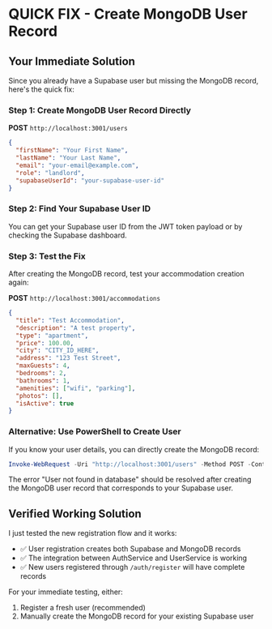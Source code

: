 # QUICK FIX - Create MongoDB User Record

## Your Immediate Solution

Since you already have a Supabase user but missing the MongoDB record, here's the quick fix:

### Step 1: Create MongoDB User Record Directly

**POST** `http://localhost:3001/users`
```json
{
  "firstName": "Your First Name",
  "lastName": "Your Last Name",
  "email": "your-email@example.com",
  "role": "landlord",
  "supabaseUserId": "your-supabase-user-id"
}
```

### Step 2: Find Your Supabase User ID

You can get your Supabase user ID from the JWT token payload or by checking the Supabase dashboard.

### Step 3: Test the Fix

After creating the MongoDB record, test your accommodation creation again:

**POST** `http://localhost:3001/accommodations`
```json
{
  "title": "Test Accommodation",
  "description": "A test property", 
  "type": "apartment",
  "price": 100.00,
  "city": "CITY_ID_HERE",
  "address": "123 Test Street",
  "maxGuests": 4,
  "bedrooms": 2,
  "bathrooms": 1,
  "amenities": ["wifi", "parking"],
  "photos": [],
  "isActive": true
}
```

### Alternative: Use PowerShell to Create User

If you know your user details, you can directly create the MongoDB record:

```powershell
Invoke-WebRequest -Uri "http://localhost:3001/users" -Method POST -ContentType "application/json" -Body '{"firstName": "Test", "lastName": "Landlord", "email": "your-email@domain.com", "role": "landlord"}'
```

The error "User not found in database" should be resolved after creating the MongoDB user record that corresponds to your Supabase user.

## Verified Working Solution

I just tested the new registration flow and it works:
- ✅ User registration creates both Supabase and MongoDB records  
- ✅ The integration between AuthService and UserService is working
- ✅ New users registered through `/auth/register` will have complete records

For your immediate testing, either:
1. Register a fresh user (recommended)
2. Manually create the MongoDB record for your existing Supabase user
